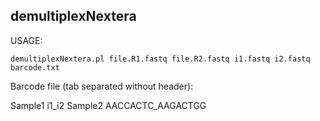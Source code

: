 ## demultiplexNextera

USAGE:

`demultiplexNextera.pl file.R1.fastq file.R2.fastq i1.fastq i2.fastq barcode.txt`

Barcode file (tab separated without header):

Sample1 i1_i2
Sample2 AACCACTC_AAGACTGG
